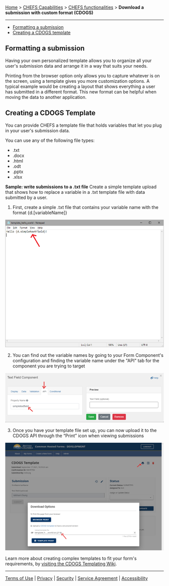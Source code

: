 [Home](index) > [CHEFS Capabilities](CHEFS-Capabilities) > [CHEFS functionalities](CHEFS-functionalities) > **Download a submission with custom format (CDOGS)**
***

* [Formatting a submission](#Formatting-a-submission)
* [Creating a CDOGS template](#Creating-a-CDOGS-template)

## Formatting a submission

Having your own personalized template allows you to organize all your user's submission data and arrange it in a way that suits your needs.

Printing from the browser option only allows you to capture whatever is on the screen, using a template gives you more customization options. A typical example would be creating a layout that shows everything a user has submitted in a different format. This new format can be helpful when moving the data to another application.

## Creating a CDOGS Template
<!-- **[Back to top](#top)** -->

You can provide CHEFS a template file that holds variables that let you plug in your user's submission data.

You can use any of the following file types:

* .txt
* .docx
* .html
* .odt
* .pptx
* .xlsx

**Sample: write submissions to a .txt file**
Create a simple template upload that shows how to replace a variable in a .txt template file with data submitted by a user.  

1. First, create a simple .txt file that contains your variable name with the format {d.[variableName]}

![HTML Tag: div, CSS Class: alert alert-primary](images/simple_template.png)

2. You can find out the variable names by going to your Form Component's configuration and finding the variable name under the "API" tab for the component you are trying to target

![HTML Tag: div, CSS Class: alert alert-primary](images/simple_setup.png)

3. Once you have your template file set up, you can now upload it to the CDOGS API through the “Print” icon when viewing submissions

![HTML Tag: div, CSS Class: alert alert-primary](images/simple_upload.png)

Learn more about creating complex templates to fit your form's requirements, by [visiting the CDOGS Templating Wiki](https://github.com/bcgov/common-document-generation-service/blob/master/app/USAGE.md#templating).

<!-- **[Back to top](#top)** -->
***
[Terms of Use](Terms-of-Use) | [Privacy](Privacy) | [Security](Security) | [Service Agreement](Service-Agreement) | [Accessibility](Accessibility)